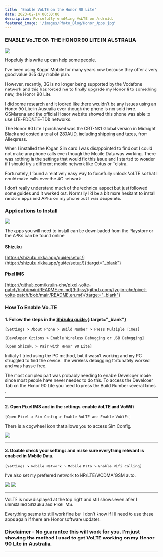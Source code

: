```yaml
---
title: 'Enable VoLTE on the Honor 90 Lite'
date: 2023-02-14 00:00:00
description: Forcefully enabling VoLTE on Android.
featured_image: '/images/Photo_Blog/Honor_Apps.jpg'
---
```


### ENABLE VoLTE ON THE HONOR 90 LITE IN AUSTRALIA

<div class="gallery3" data-columns="1">
	<img src="/images/Photo_Blog/Honor_After_2.jpg">
</div>


Hopefuly this write up can help some people. 

I’ve been using Kogan Mobile for many years now because they offer a very good value 365 day mobile plan.

However, recently, 3G is no longer being supported by the Vodafone network and this has forced me to finally upgrade my Honor 8 to something new, the Honor 90 Lite.

I did some research and it looked like there wouldn’t be any issues using an Honor 90 Lite in Australia even though the phone is not sold here. GSMarena and the official Honor website showed this phone was able to use LTE-FDD/LTE-TDD networks.

The Honor 90 Lite I purchased was the CRT-NX1 Global version in Midnight Black and costed a total of 280AUD, including shipping and taxes, from Aliexpress.

When I installed the Kogan Sim card I was disappointed to find out I could not make any phone calls even though the Mobile Data was working. There was nothing in the settings that would fix this issue and I started to wonder if I should try a different mobile network like Optus or Telstra.

Fortunately, I found a relatively easy way to forcefully unlock VoLTE so that I could make calls over the 4G network.

I don’t really understand much of the technical aspect but just followed some guides and it worked out. Normally I’d be a bit more hesitant to install random apps and APKs on my phone but I was desperate. 

### Applications to Install

<div class="gallery3" data-columns="1">
	<img src="/images/Photo_Blog/Honor_Apps.jpg">
</div>

The apps you will need to install can be downloaded from the Playstore or the APKs can be found online.

#### Shizuku

[https://shizuku.rikka.app/guide/setup/](https://shizuku.rikka.app/guide/setup/){:target="_blank"}

#### Pixel IMS

[https://github.com/kyujin-cho/pixel-volte-patch/blob/main/README.en.md](https://github.com/kyujin-cho/pixel-volte-patch/blob/main/README.en.md){:target="_blank"}

### How To Enable VoLTE

#### 1. Follow the steps in the **[Shizuku guide.](https://shizuku.rikka.app/guide/setup/){:target="_blank"}**

`[Settings > About Phone > Build Number > Press Multiple Times]`

`[Developer Options > Enable Wireless Debugging or USB Debugging]`

`[Open Shizuku > Pair with Honor 90 Lite]`

Initially I tried using the PC method, but it wasn’t working and my PC struggled to find the device. The wireless debugging fortunately worked and was hassle free. 

The most complex part was probably needing to enable Developer mode since most people have never needed to do this. To access the Developer Tab on the Honor 90 Lite you need to press the Build Number several times . 

---
#### 2. Open Pixel IMS and in the settings, enable VoLTE and VoWifi

`[Open Pixel > Sim Config > Enable VoLTE and Enable VoWiFi]`

There is a cogwheel icon that allows you to access Sim Config. 

<div class="gallery3" data-columns="1">
	<img src="/images/Photo_Blog/Honor_Pixel_2.jpg">
</div>

---
#### 3. Double check your settings and make sure everything relevant is enabled in Mobile Data.

`[Settings > Mobile Network > Mobile Data > Enable Wifi Calling]`

I’ve also set my preferred network to NR/LTE/WCDMA/GSM auto.

<div class="gallery" data-columns="2">
	<img src="/images/Photo_Blog/Honor_Before.jpg">
	<img src="/images/Photo_Blog/Honor_After.jpg">
</div>

---

VoLTE is now displayed at the top right and still shows even after I uninstalled Shizuku and Pixel IMS. 


Everything seems to still work fine but I don’t know if I’ll need to use these apps again if there are Honor software updates. 
 
### Disclaimer – No guarantee this will work for you. I’m just showing the method I used to get VoLTE working on my Honor 90 Lite in Australia.





---
